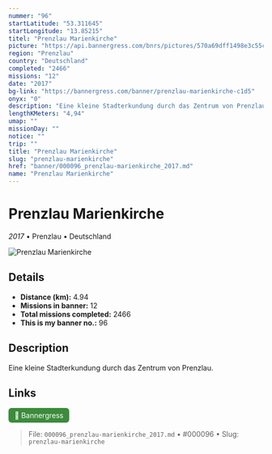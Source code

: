 ```yaml
---
nummer: "96"
startLatitude: "53.311645"
startLongitude: "13.85215"
titel: "Prenzlau Marienkirche"
picture: "https://api.bannergress.com/bnrs/pictures/570a69dff1498e3c55c99c9b6b73155b"
region: "Prenzlau"
country: "Deutschland"
completed: "2466"
missions: "12"
date: "2017"
bg-link: "https://bannergress.com/banner/prenzlau-marienkirche-c1d5"
onyx: "0"
description: "Eine kleine Stadterkundung durch das Zentrum von Prenzlau."
lengthKMeters: "4,94"
umap: ""
missionDay: ""
notice: ""
trip: ""
title: "Prenzlau Marienkirche"
slug: "prenzlau-marienkirche"
href: "banner/000096_prenzlau-marienkirche_2017.md"
name: "Prenzlau Marienkirche"
---
```

# Prenzlau Marienkirche

*2017* • Prenzlau • Deutschland

![Prenzlau Marienkirche](https://api.bannergress.com/bnrs/pictures/570a69dff1498e3c55c99c9b6b73155b)



## Details
- **Distance (km):** 4.94
- **Missions in banner:** 12
- **Total missions completed:** 2466
- **This is my banner no.:** 96



## Description
Eine kleine Stadterkundung durch das Zentrum von Prenzlau.



## Links
<a href="https://bannergress.com/banner/prenzlau-marienkirche-c1d5" target="_blank" style="display:inline-block;margin-right:8px;padding:6px 12px;background:#3c8b3c;color:#fff;text-decoration:none;border-radius:6px;">🔗 Bannergress</a>



> File: `000096_prenzlau-marienkirche_2017.md`
> • #000096
> • Slug: `prenzlau-marienkirche`
